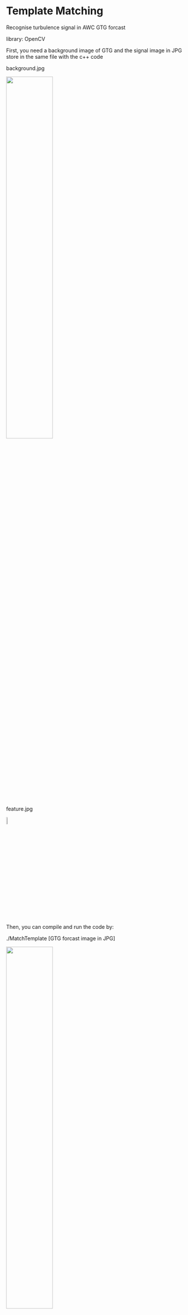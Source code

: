 # Template Matching
Recognise turbulence signal in AWC GTG forcast

library: OpenCV

First, you need a background image of GTG and the signal image in JPG store in the same file with the c++ code

background.jpg

<img src="https://github.com/caraaaaa/template-matching/blob/master/images/background.jpg" width="50%" height="50%">

feature.jpg

<img src="https://github.com/caraaaaa/template-matching/blob/master/images/feature.jpg" width="7%" height="7%">

Then, you can compile and run the code by:

./MatchTemplate [GTG forcast image in JPG]

<img src="https://github.com/caraaaaa/template-matching/blob/master/images/sample.jpg" width="50%" height="50%">


**Inside code**

1. Invert color of the input image and the background image
<img src="https://github.com/caraaaaa/template-matching/blob/master/images/converted.jpg" width="80%" height="80%">

2. Subtract pixel of the input image from the backgroun image. Invert the input image back to original color
<img src="https://github.com/caraaaaa/template-matching/blob/master/images/Filtered.jpg" width="50%" height="50%">

3. Perform matchTemplate and mark the identified signal
<img src="https://github.com/caraaaaa/template-matching/blob/master/images/Result.jpg" width="50%" height="50%">
